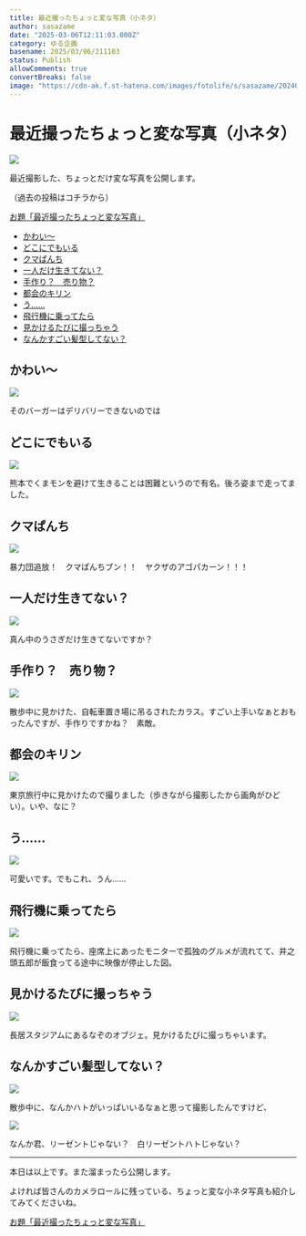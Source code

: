 ```yaml
---
title: 最近撮ったちょっと変な写真（小ネタ）
author: sasazame
date: "2025-03-06T12:11:03.000Z"
category: ゆる企画
basename: 2025/03/06/211103
status: Publish
allowComments: true
convertBreaks: false
image: "https://cdn-ak.f.st-hatena.com/images/fotolife/s/sasazame/20240628/20240628172249.png"
---
```

# 最近撮ったちょっと変な写真（小ネタ）

![](https://cdn-ak.f.st-hatena.com/images/fotolife/s/sasazame/20240628/20240628172249.png)

最近撮影した、ちょっとだけ変な写真を公開します。

（過去の投稿はコチラから）

[お題「最近撮ったちょっと変な写真」](https://blog.hatena.ne.jp/-/odai/6801883189130352577)

<!-- Extended Body -->

-   [かわい～](#かわい)
-   [どこにでもいる](#どこにでもいる)
-   [クマぱんち](#クマぱんち)
-   [一人だけ生きてない？](#一人だけ生きてない)
-   [手作り？　売り物？](#手作り売り物)
-   [都会のキリン](#都会のキリン)
-   [う……](#う)
-   [飛行機に乗ってたら](#飛行機に乗ってたら)
-   [見かけるたびに撮っちゃう](#見かけるたびに撮っちゃう)
-   [なんかすごい髪型してない？](#なんかすごい髪型してない)

## かわい～

![](https://cdn-ak.f.st-hatena.com/images/fotolife/s/sasazame/20250306/20250306205331.png)

そのバーガーはデリバリーできないのでは

## どこにでもいる

![](https://cdn-ak.f.st-hatena.com/images/fotolife/s/sasazame/20250306/20250306205457.png)

熊本でくまモンを避けて生きることは困難というので有名。後ろ姿まで走ってました。

## クマぱんち

![](https://cdn-ak.f.st-hatena.com/images/fotolife/s/sasazame/20250306/20250306205606.png)

暴力団追放！　クマぱんちブン！！　ヤクザのアゴパカーン！！！

## 一人だけ生きてない？

![](https://cdn-ak.f.st-hatena.com/images/fotolife/s/sasazame/20250306/20250306205802.png)

真ん中のうさぎだけ生きてないですか？

## 手作り？　売り物？

![](https://cdn-ak.f.st-hatena.com/images/fotolife/s/sasazame/20250306/20250306205843.png)

散歩中に見かけた、自転車置き場に吊るされたカラス。すごい上手いなぁとおもったんですが、手作りですかね？　素敵。

## 都会のキリン

![](https://cdn-ak.f.st-hatena.com/images/fotolife/s/sasazame/20250306/20250306210039.png)

東京旅行中に見かけたので撮りました（歩きながら撮影したから画角がひどい）。いや、なに？

## う……

![](https://cdn-ak.f.st-hatena.com/images/fotolife/s/sasazame/20250306/20250306210153.png)

可愛いです。でもこれ、うん……

## 飛行機に乗ってたら

![](https://cdn-ak.f.st-hatena.com/images/fotolife/s/sasazame/20250306/20250306210303.png)

飛行機に乗ってたら、座席上にあったモニターで孤独のグルメが流れてて、井之頭五郎が飯食ってる途中に映像が停止した図。

## 見かけるたびに撮っちゃう

![](https://cdn-ak.f.st-hatena.com/images/fotolife/s/sasazame/20250306/20250306210600.png)

長居スタジアムにあるなぞのオブジェ。見かけるたびに撮っちゃいます。

## なんかすごい髪型してない？

![](https://cdn-ak.f.st-hatena.com/images/fotolife/s/sasazame/20250306/20250306210832.png)

散歩中に、なんかハトがいっぱいいるなぁと思って撮影したんですけど、

![](https://cdn-ak.f.st-hatena.com/images/fotolife/s/sasazame/20250306/20250306210933.png)

なんか君、リーゼントじゃない？　白リーゼントハトじゃない？

* * *

本日は以上です。また溜まったら公開します。

よければ皆さんのカメラロールに残っている、ちょっと変な小ネタ写真も紹介してみてくださいね。

[お題「最近撮ったちょっと変な写真」](https://blog.hatena.ne.jp/-/odai/6801883189130352577)